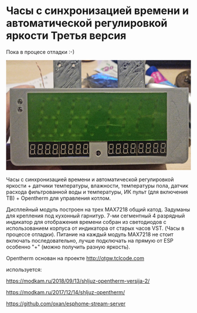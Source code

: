 Часы с синхронизацией времени и автоматической регулировкой яркости 
Третья версия
========================

Пока в процесе отладки :-)

<img src="https://github.com/ananyevgv/Esphome-clock-NTP/blob/main/clock-3/1639051819479.jpg" height="300" alt="Часы">

Часы с синхронизацией времени и автоматической регулировкой яркости + датчики температуры, влажности, температуры пола, датчик расхода фильтрованной воды и температуры, ИК пульт (для включения ТВ) + Opentherm для управления котлом.

Дисплейный модуль построен на трех MAX7218 общий катод. Задуманы для крепления под кухонный гарнитур. 
7-ми сегментный 4 разрядный индикатор для отображения времени собран из светодиодов с использованием корпуса от индикатора от старых часов VST. (Часы в процессе отладки). Питание на каждый модуль MAX7218 не стоит включать последовательно, лучше подключать на прямую от ESP особенно "+" (можно получить разную яркость).

Opentherm основан на проекте http://otgw.tclcode.com

используется:

https://modkam.ru/2018/09/13/shljuz-opentherm-versija-2/

https://modkam.ru/2017/12/14/shljuz-opentherm/

https://github.com/oxan/esphome-stream-server

